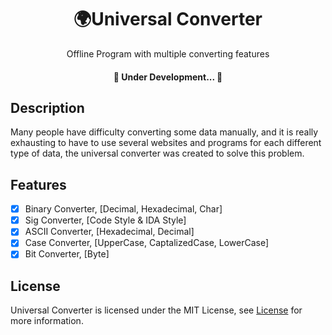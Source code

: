 <h1 align="center">🌍Universal Converter</h1>
<p align="center">Offline Program with multiple converting features</p>
<h4 align="center"> 
	🚧  Under Development...  🚧
</h4>

## Description ##
Many people have difficulty converting some data manually, and it is really exhausting to have to use several websites and programs for each different type of data, the universal converter was created to solve this problem.


## Features
- [x] Binary Converter, [Decimal, Hexadecimal, Char]
- [x] Sig Converter, [Code Style & IDA Style]
- [x] ASCII Converter, [Hexadecimal, Decimal]
- [x] Case Converter, [UpperCase, CaptalizedCase, LowerCase]
- [x] Bit Converter, [Byte]

## License

Universal Converter is licensed under the MIT License, see [License](https://github.com/Static-Will/Universal-Converter/blob/main/LICENSE) for more information.

